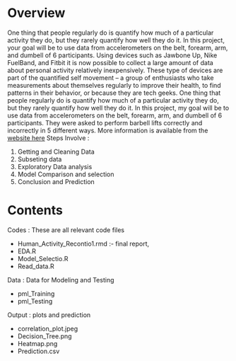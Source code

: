 # Overview
One thing that people regularly do is quantify how much of a particular activity they do, but they rarely quantify how well they do it. In this project, your goal will be to use data from accelerometers on the belt, forearm, arm, and dumbell of 6 participants.
Using devices such as Jawbone Up, Nike FuelBand, and Fitbit it is now possible to collect a large amount of data about personal activity relatively inexpensively. These type of devices are part of the quantified self movement – a group of enthusiasts who take measurements about themselves regularly to improve their health, to find patterns in their behavior, or because they are tech geeks. One thing that people regularly do is quantify how much of a particular activity they do, but they rarely quantify how well they do it. In this project, my goal will be to use data from accelerometers on the belt, forearm, arm, and dumbell of 6 participants. They were asked to perform barbell lifts correctly and incorrectly in 5 different ways. More information is available from the [website here](http://groupware.les.inf.puc-rio.br/har) 
Steps Involve :

1. Getting and Cleaning Data 
2. Subseting data
3. Exploratory Data analysis
4. Model Comparison and selection
5. Conclusion and Prediction


# Contents 
Codes : These are all relevant code files
* Human_Activity_Recontio1.rmd :- final report,
* EDA.R
* Model_Selectio.R
* Read_data.R

Data : Data for Modeling and Testing 
* pml_Training 
* pml_Testing

Output : plots and prediction 
* correlation_plot.jpeg
* Decision_Tree.png
* Heatmap.png
* Prediction.csv

 
